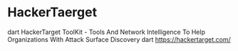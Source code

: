 # HackerTaerget
dart HackerTarget ToolKit - Tools And Network Intelligence To Help Organizations With Attack Surface Discovery dart https://hackertarget.com/
